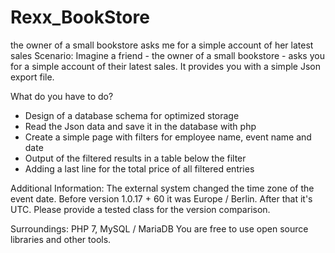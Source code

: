 # Rexx_BookStore
the owner of a small bookstore asks me for a simple account of her latest sales
Scenario:
Imagine a friend - the owner of a small bookstore - asks you for a simple account of their latest sales. It provides you with a simple Json export file.

What do you have to do?
- Design of a database schema for optimized storage
- Read the Json data and save it in the database with php
- Create a simple page with filters for employee name, event name and date
- Output of the filtered results in a table below the filter
- Adding a last line for the total price of all filtered entries

Additional Information:
The external system changed the time zone of the event date.
Before version 1.0.17 + 60 it was Europe / Berlin.
After that it's UTC. Please provide a tested class for the version comparison.

Surroundings:
PHP 7, MySQL / MariaDB
You are free to use open source libraries and other tools.




